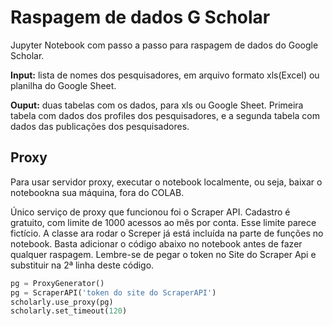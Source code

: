 # Raspagem de dados G Scholar

Jupyter Notebook com passo a passo para raspagem de dados do Google Scholar.


__Input:__ lista de nomes dos pesquisadores, em arquivo formato xls(Excel) ou planilha do Google Sheet.

__Ouput:__ duas tabelas com os dados, para xls ou Google Sheet. Primeira tabela com dados dos profiles dos pesquisadores, e a segunda tabela com dados das publicações dos pesquisadores.

## Proxy
Para usar servidor proxy, executar o notebook localmente, ou seja, baixar o notebookna sua máquina, fora do COLAB.

Único serviço de proxy que funcionou foi o Scraper API. Cadastro é gratuito, com limite de 1000 acessos ao mês por conta. Esse limite parece fictício.
A classe ara rodar o Screper já está incluída na parte de funções no notebook.
Basta adicionar o código abaixo no notebook antes de fazer qualquer raspagem.
Lembre-se de pegar o token no Site do Scraper Api e substituir na 2ª linha deste código.

```python
pg = ProxyGenerator()
pg = ScraperAPI('token do site do ScraperAPI')
scholarly.use_proxy(pg)
scholarly.set_timeout(120)
```
